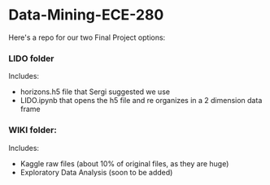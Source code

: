 # Data-Mining-ECE-280
Here's a repo for our two Final Project options:


### LIDO folder
Includes: 
- horizons.h5 file that Sergi suggested we use
- LIDO.ipynb that opens the h5 file and re organizes in a 2 dimension data frame 


### WIKI folder: 
Includes: 
- Kaggle raw files (about 10% of original files, as they are huge) 
- Exploratory Data Analysis (soon to be added) 

